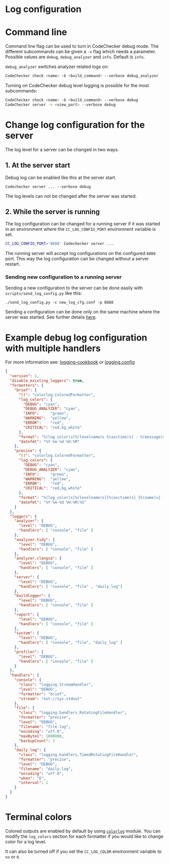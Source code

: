 # Log configuration

# Command line

Command line flag can be used to turn in CodeChecker debug mode. The different
subcommands can be given a `-v` flag which needs a parameter. Possible values
are `debug`, `debug_analyzer` and `info`. Default is `info`.

`debug_analyzer` switches analyzer related logs on:

```sh
CodeChecker check <name> -b <build_command> --verbose debug_analyzer
```

Turning on CodeChecker debug level logging is possible for the most
subcommands:

```sh
CodeChecker check <name> -b <build_command> --verbose debug
CodeChecker server -v <view_port> --verbose debug
```

# Change log configuration for the server

The log level for a server can be changed in two ways.

## 1. At the server start

Debug log can be enabled like this at the server start.
```
Codechecker server ... --verbose debug
```

The log levels can not be changed after the server was started.

## 2. While the server is running

The log configuration can be changed for a running server if it was started
in an environment where the `CC_LOG_CONFIG_PORT` environment variable is set.

```sh
CC_LOG_CONFIG_PORT='8888' Codechecker server ...
```
The running server will accept log configurations on the configured `8888` port.
This way the log configuration can be changed without a server restart.

### Sending new configuration to a running server

Sending a new configuration to the server can be done easily with
`scripts/send_log_config.py` like this:
```
./send_log_config.py -c new_log_cfg.conf -p 8888
```

Sending a configuration can be done only on the same machine where the server was started. See further
details [here](https://docs.python.org/2/library/logging.config.html#logging.config.listen).

# Example debug log configuration with multiple handlers

For more information see: [logging-cookbook](https://docs.python.org/2/howto/logging-cookbook.html) or
[logging.config](https://docs.python.org/2/library/logging.config.html)

```json
{
  "version": 1,
  "disable_existing_loggers": true,
  "formatters": {
    "brief": {
      "()": "colorlog.ColoredFormatter",
      "log_colors": {
        "DEBUG": "cyan",
        "DEBUG_ANALYZER": "cyan",
        "INFO":     "green",
        "WARNING":  "yellow",
        "ERROR":    "red",
        "CRITICAL": "red,bg_white"
      },
      "format": "%(log_color)s[%(levelname)s %(asctime)s] - %(message)s",
      "datefmt": "%Y-%m-%d %H:%M"
    },
    "precise": {
      "()": "colorlog.ColoredFormatter",
      "log_colors": {
        "DEBUG": "cyan",
        "DEBUG_ANALYZER": "cyan",
        "INFO":     "green",
        "WARNING":  "yellow",
        "ERROR":    "red",
        "CRITICAL": "red,bg_white"
      },
      "format": "%(log_color)s[%(levelname)s][%(asctime)s] {%(name)s} [%(process)d] <%(thread)d> - %(filename)s:%(lineno)d %(funcName)s() - %(message)s",
      "datefmt": "%Y-%m-%d %H:%M:%S"
    }
  },
  "loggers": {
    "analyzer": {
      "level": "DEBUG",
      "handlers": [ "console", "file" ]
    },
    "analyzer.tidy": {
      "level": "DEBUG",
      "handlers": [ "console", "file" ]
    },
    "analyzer.clangsa": {
      "level": "DEBUG",
      "handlers": [ "console", "file" ]
    },
    "server": {
      "level": "DEBUG",
      "handlers": [ "console", "file" , "daily_log"]
    },
    "buildlogger": {
      "level": "DEBUG",
      "handlers": [ "console", "file" ]
    },
    "report": {
      "level": "DEBUG",
      "handlers": [ "console", "file" ]
    },
    "system": {
      "level": "DEBUG",
      "handlers": [ "console", "file", "daily_log" ]
    },
    "profiler": {
      "level": "DEBUG",
      "handlers": [ "console", "file" ]
    }
  },
  "handlers": {
    "console": {
      "class": "logging.StreamHandler",
      "level": "DEBUG",
      "formatter": "brief",
      "stream": "ext://sys.stdout"
    },
    "file": {
      "class": "logging.handlers.RotatingFileHandler",
      "formatter": "precise",
      "level": "DEBUG",
      "filename": "file.log",
      "encoding": "utf-8",
      "maxBytes": 1000000,
      "backupCount": 3
    },
    "daily_log": {
      "class": "logging.handlers.TimedRotatingFileHandler",
      "formatter": "precise",
      "level": "DEBUG",
      "filename": "daily.log",
      "encoding": "utf-8",
      "when": "D",
      "interval": 1
    }
  }
}
```

# Terminal colors
Colored outputs are enabled by default by using
[`colorlog`](https://pypi.org/project/colorlog/) module. You can modify the
`log_colors` section for each formatter if you would like to change color for
a log level.

It can also be turned off if you set the `CC_LOG_COLOR` environment variable
to `no` or `0`.
